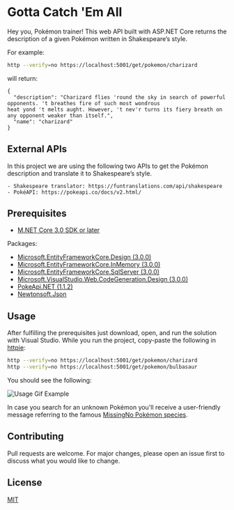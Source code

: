 # Gotta Catch 'Em All 

Hey you, Pokémon trainer! This web API built with ASP.NET Core returns the description of a given Pokémon written in Shakespeare’s style.

For example:

```bash
http --verify=no https://localhost:5001/get/pokemon/charizard
```

will return:

```
{ 
  "description": "Charizard flies 'round the sky in search of powerful opponents. 't breathes fire of such most wondrous 
heat yond 't melts aught. However, 't nev'r turns its fiery breath on any opponent weaker than itself.", 
  "name": "charizard" 
}
```

## External APIs
In this project we are using the following two APIs to get the Pokémon description and translate it to Shakespeare’s style.
```
- Shakespeare translator: https://funtranslations.com/api/shakespeare
- PokéAPI: https://pokeapi.co/docs/v2.html/
```

## Prerequisites
- [M.NET Core 3.0 SDK or later](https://dotnet.microsoft.com/download/dotnet-core/3.0)

Packages:
- [Microsoft.EntityFrameworkCore.Design (3.0.0)](https://www.nuget.org/packages/Microsoft.EntityFrameworkCore.Design/)
- [Microsoft.EntityFrameworkCore.InMemory (3.0.0)](https://www.nuget.org/packages/Microsoft.EntityFrameworkCore.InMemory/)
- [Microsoft.EntityFrameworkCore.SqlServer (3.0.0)](https://www.nuget.org/packages/Microsoft.EntityFrameworkCore.SqlServer/)
- [Microsoft.VisualStudio.Web.CodeGeneration.Design (3.0.0)](https://www.nuget.org/packages/Microsoft.VisualStudio.Web.CodeGeneration.Design/)
- [PokeApi.NET (1.1.2)](https://www.nuget.org/packages/PokeApi.NET/)
- [Newtonsoft.Json](https://www.nuget.org/packages/Newtonsoft.Json/12.0.3-beta1)


## Usage

After fulfilling the prerequisites just download, open, and run the solution with Visual Studio. While you run the project, copy-paste the following in [httpie](https://httpie.org/):

```bash
http --verify=no https://localhost:5001/get/pokemon/charizard
http --verify=no https://localhost:5001/get/pokemon/bulbasaur
```

You should see the following:

![Usage Gif Example](https://github.com/vasilomanolis/Gotta-Catch-Em-All/blob/master/l19.gif)

In case you search for an unknown Pokémon you'll receive a user-friendly message referring to the famous [MissingNo Pokémon species](https://en.wikipedia.org/wiki/MissingNo.).


## Contributing
Pull requests are welcome. For major changes, please open an issue first to discuss what you would like to change.

## License
[MIT](https://choosealicense.com/licenses/mit/)
